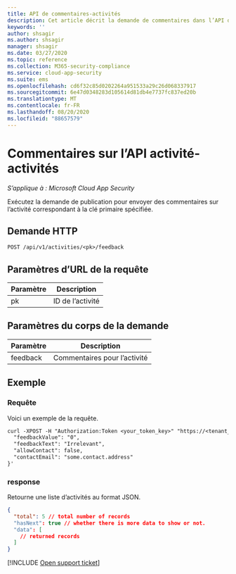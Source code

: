 ```yaml
---
title: API de commentaires-activités
description: Cet article décrit la demande de commentaires dans l’API des activités de Cloud App Security.
keywords: ''
author: shsagir
ms.author: shsagir
manager: shsagir
ms.date: 03/27/2020
ms.topic: reference
ms.collection: M365-security-compliance
ms.service: cloud-app-security
ms.suite: ems
ms.openlocfilehash: cd6f32c85d0202264a951533a29c26d068337917
ms.sourcegitcommit: 6e47d0348283d105614d81db4e7737fc837ed20b
ms.translationtype: MT
ms.contentlocale: fr-FR
ms.lasthandoff: 08/20/2020
ms.locfileid: "88657579"
---
```

# <a name="feedback-on-activity---activities-api"></a>Commentaires sur l’API activité-activités

*S’applique à : Microsoft Cloud App Security*

Exécutez la demande de publication pour envoyer des commentaires sur l’activité correspondant à la clé primaire spécifiée.

## <a name="http-request"></a>Demande HTTP

```rest
POST /api/v1/activities/<pk>/feedback
```

## <a name="request-url-parameters"></a>Paramètres d’URL de la requête

| Paramètre | Description |
| --- | --- |
| pk | ID de l’activité |

## <a name="request-body-parameters"></a>Paramètres du corps de la demande

| Paramètre | Description |
| --- | --- |
| feedback | Commentaires pour l’activité |

## <a name="example"></a>Exemple

### <a name="request"></a>Requête

Voici un exemple de la requête.

```rest
curl -XPOST -H "Authorization:Token <your_token_key>" "https://<tenant_id>.<tenant_region>.contoso.com/api/v1/activities/<pk>/feedback" -d '{
  "feedbackValue": "0",
  "feedbackText": "Irrelevant",
  "allowContact": false,
  "contactEmail": "some.contact.address"
}'
```

### <a name="response"></a>response

Retourne une liste d’activités au format JSON.

```json
{
  "total": 5 // total number of records
  "hasNext": true // whether there is more data to show or not.
  "data": [
    // returned records
  ]
}
```

[!INCLUDE [Open support ticket](includes/support.md)]
